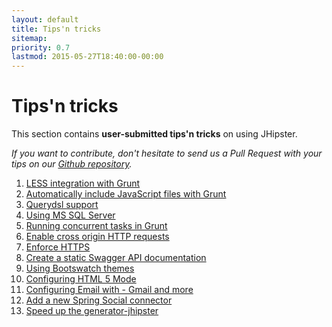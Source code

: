 ```yaml
---
layout: default
title: Tips'n tricks
sitemap:
priority: 0.7
lastmod: 2015-05-27T18:40:00-00:00
---
```


# <i class="fa fa-cogs"></i> Tips'n tricks

This section contains __user-submitted tips'n tricks__ on using JHipster.

_If you want to contribute, don't hesitate to send us a Pull Request with your tips on our [Github repository](https://github.com/jhipster/jhipster.github.io)._

1. [LESS integration with Grunt](tips/001_tip_less_integration.html)
2. [Automatically include JavaScript files with Grunt](tips/002_tip_include_js_grunt.html)
3. [Querydsl support](tips/003_tip_add_querydsl_support.html)
4. [Using MS SQL Server](tips/004_tip_using_ms_sql_server.html)
5. [Running concurrent tasks in Grunt](tips/005_tip_concurrent_task_grunt.html)
6. [Enable cross origin HTTP requests](tips/006_tips_enable_cross_origin_requests.html)
7. [Enforce HTTPS](tips/007_tips_enforce_https.html)
8. [Create a static Swagger API documentation](tips/008_tips_static_swagger_docs.html)
9. [Using Bootswatch themes](tips/009_tips_using_bootswatch_themes.html)
10. [Configuring HTML 5 Mode](tips/010_tip_configuring_html_5_mode.html)
11. [Configuring Email with - Gmail and more](tips/011_tip_configuring_email_in_jhipster.html)
12. [Add a new Spring Social connector](tips/012_tip_add_new_spring_social_connector.html)
13. [Speed up the generator-jhipster](tips/013_tip_speed_up_generator.html)
